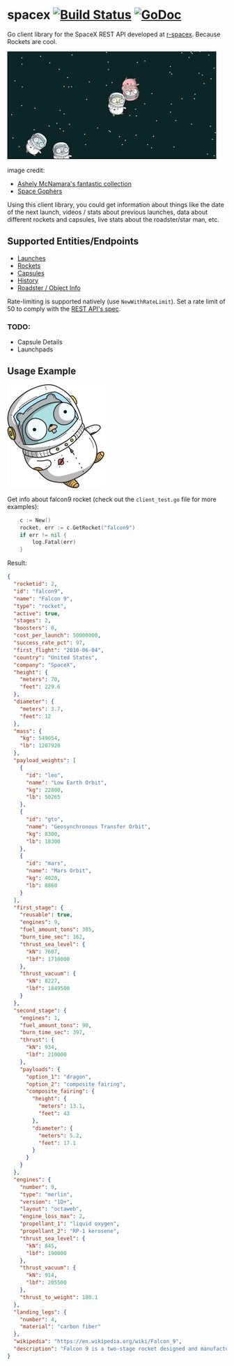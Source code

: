 # spacex [![Build Status](https://travis-ci.org/orcaman/spacex.svg?branch=master)](https://travis-ci.org/orcaman/spacex) [![GoDoc](https://godoc.org/github.com/orcaman/spacex?status.svg)](https://godoc.org/github.com/orcaman/spacex)

Go client library for the SpaceX REST API developed at [r-spacex](https://github.com/r-spacex/SpaceX-API/blob/master/docs/home.md). Because Rockets are cool.

![Space Gophers Animated Gif](./images/space_gophers_animated.gif)

image credit:
- [Ashely McNamara's fantastic collection](https://github.com/ashleymcnamara/gophers)
- [Space Gophers](https://github.com/apiarian/space-gophers)

Using this client library, you could get information about things like the date of the next launch, videos / stats about 
previous launches, data about different rockets and capsules, live stats about the roadster/star man, etc.

## Supported Entities/Endpoints

- [Launches](https://godoc.org/github.com/orcaman/spacex#Launch)
- [Rockets](https://godoc.org/github.com/orcaman/spacex#Rocket)
- [Capsules](https://godoc.org/github.com/orcaman/spacex#Capsule)
- [History](https://godoc.org/github.com/orcaman/spacex#History)
- [Roadster / Object Info](https://godoc.org/github.com/orcaman/spacex#ObjectInfo)

Rate-limiting is supported natively (use `NewWithRateLimit`). Set a rate limit of 50 to comply with the [REST API's spec](https://github.com/r-spacex/SpaceX-API/blob/master/docs/home.md).

### TODO:
- Capsule Details
- Launchpads

## Usage Example

![Space Gophers Animated Gif](./images/space_gopher.png)

Get info about falcon9 rocket (check out the `client_test.go` file for more examples):

```go
	c := New()
	rocket, err := c.GetRocket("falcon9")
	if err != nil {
		log.Fatal(err)
    }
```

Result:

```json
{
  "rocketid": 2,
  "id": "falcon9",
  "name": "Falcon 9",
  "type": "rocket",
  "active": true,
  "stages": 2,
  "boosters": 0,
  "cost_per_launch": 50000000,
  "success_rate_pct": 97,
  "first_flight": "2010-06-04",
  "country": "United States",
  "company": "SpaceX",
  "height": {
    "meters": 70,
    "feet": 229.6
  },
  "diameter": {
    "meters": 3.7,
    "feet": 12
  },
  "mass": {
    "kg": 549054,
    "lb": 1207920
  },
  "payload_weights": [
    {
      "id": "leo",
      "name": "Low Earth Orbit",
      "kg": 22800,
      "lb": 50265
    },
    {
      "id": "gto",
      "name": "Geosynchronous Transfer Orbit",
      "kg": 8300,
      "lb": 18300
    },
    {
      "id": "mars",
      "name": "Mars Orbit",
      "kg": 4020,
      "lb": 8860
    }
  ],
  "first_stage": {
    "reusable": true,
    "engines": 9,
    "fuel_amount_tons": 385,
    "burn_time_sec": 162,
    "thrust_sea_level": {
      "kN": 7607,
      "lbf": 1710000
    },
    "thrust_vacuum": {
      "kN": 8227,
      "lbf": 1849500
    }
  },
  "second_stage": {
    "engines": 1,
    "fuel_amount_tons": 90,
    "burn_time_sec": 397,
    "thrust": {
      "kN": 934,
      "lbf": 210000
    },
    "payloads": {
      "option_1": "dragon",
      "option_2": "composite fairing",
      "composite_fairing": {
        "height": {
          "meters": 13.1,
          "feet": 43
        },
        "diameter": {
          "meters": 5.2,
          "feet": 17.1
        }
      }
    }
  },
  "engines": {
    "number": 9,
    "type": "merlin",
    "version": "1D+",
    "layout": "octaweb",
    "engine_loss_max": 2,
    "propellant_1": "liquid oxygen",
    "propellant_2": "RP-1 kerosene",
    "thrust_sea_level": {
      "kN": 845,
      "lbf": 190000
    },
    "thrust_vacuum": {
      "kN": 914,
      "lbf": 205500
    },
    "thrust_to_weight": 180.1
  },
  "landing_legs": {
    "number": 4,
    "material": "carbon fiber"
  },
  "wikipedia": "https://en.wikipedia.org/wiki/Falcon_9",
  "description": "Falcon 9 is a two-stage rocket designed and manufactured by SpaceX for the reliable and safe transport of satellites and the Dragon spacecraft into orbit."
}
```